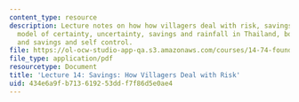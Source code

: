 ```yaml
---
content_type: resource
description: Lecture notes on how how villagers deal with risk, savings, a simple
  model of certainty, uncertainty, savings and rainfall in Thailand, borrowing constraints,
  and savings and self control.
file: https://ol-ocw-studio-app-qa.s3.amazonaws.com/courses/14-74-foundations-of-development-policy-spring-2009/434e6a9fb713619253ddf7f86d5e0ae4_MIT14_74s09_lec19.pdf
file_type: application/pdf
resourcetype: Document
title: 'Lecture 14: Savings: How Villagers Deal with Risk'
uid: 434e6a9f-b713-6192-53dd-f7f86d5e0ae4
---
```

